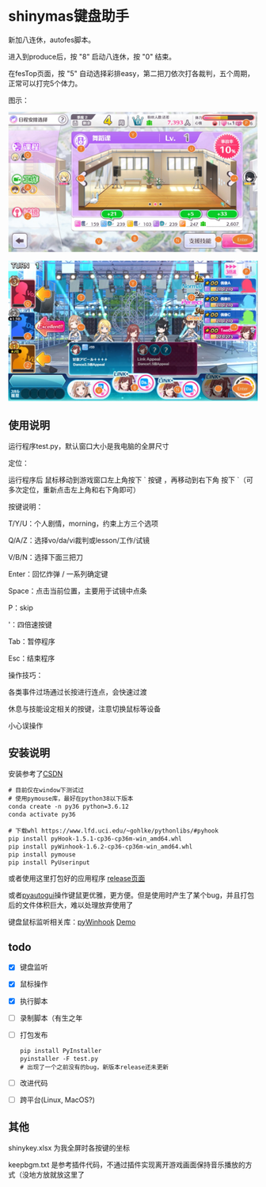 # shinymas键盘助手

新加八连休，autofes脚本。

进入到produce后，按 "8" 启动八连休，按 "0" 结束。

在fesTop页面，按 "5" 自动选择彩排easy，第二把刀依次打各裁判，五个周期，正常可以打完5个体力。

图示：

![]( ./pic/sk1.jpg )

![]( ./pic/sk2.jpg )



## 使用说明

运行程序test.py，默认窗口大小是我电脑的全屏尺寸

定位：

运行程序后 鼠标移动到游戏窗口左上角按下 \` 按键 ，再移动到右下角 按下 \`（可多次定位，重新点击左上角和右下角即可）

按键说明：

T/Y/U：个人剧情，morning，约束上方三个选项

Q/A/Z：选择vo/da/vi裁判或lesson/工作/试镜

V/B/N：选择下面三把刀

Enter：回忆炸弹 / 一系列确定键

Space：点击当前位置，主要用于试镜中点条

P：skip

'：四倍速按键

Tab：暂停程序

Esc：结束程序

操作技巧：

各类事件过场通过长按进行连点，会快速过渡

休息与技能设定相关的按键，注意切换鼠标等设备

小心误操作

## 安装说明

安装参考了[CSDN](https://blog.csdn.net/jiuhu7/article/details/105493201)

```shell
# 目前仅在window下测试过
# 使用pymouse库，最好在python38以下版本
conda create -n py36 python=3.6.12
conda activate py36

# 下载whl https://www.lfd.uci.edu/~gohlke/pythonlibs/#pyhook
pip install pyHook-1.5.1-cp36-cp36m-win_amd64.whl
pip install pyWinhook-1.6.2-cp36-cp36m-win_amd64.whl
pip install pymouse
pip install PyUserinput
```

或者使用这里打包好的应用程序 [release页面](https://github.com/qq519043202/ShinyMasKeyboard/releases)

或者[pyautogui](https://github.com/asweigart/pyautogui)操作键鼠更优雅，更方便。但是使用时产生了某个bug，并且打包后的文件体积巨大，难以处理放弃使用了

键盘鼠标监听相关库：[pyWinhook](https://github.com/Tungsteno74/pyWinhook) [Demo](https://github.com/Tungsteno74/pyWinhook/blob/master/pyWinhook/example.py)

## todo
- [x] 键盘监听

- [x] 鼠标操作

- [x] 执行脚本

- [ ] 录制脚本（有生之年

- [ ] 打包发布

  ```shell
  pip install PyInstaller
  pyinstaller -F test.py
  # 出现了一个之前没有的bug，新版本release还未更新
  ```

- [ ] 改进代码

- [ ] 跨平台(Linux, MacOS?)

## 其他

shinykey.xlsx 为我全屏时各按键的坐标

keepbgm.txt 是参考插件代码，不通过插件实现离开游戏画面保持音乐播放的方式（没地方放就放这里了